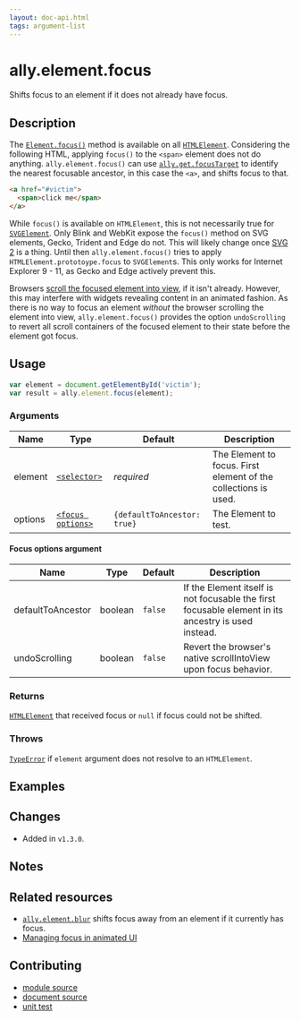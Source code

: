 ```yaml
---
layout: doc-api.html
tags: argument-list
---
```


# ally.element.focus

Shifts focus to an element if it does not already have focus.


## Description

The [`Element.focus()`](https://developer.mozilla.org/en-US/docs/Web/API/HTMLElement/focus) method is available on all [`HTMLElement`](https://developer.mozilla.org/en-US/docs/Web/API/HTMLElement). Considering the following HTML, applying `focus()` to the `<span>` element does not do anything. `ally.element.focus()` can use [`ally.get.focusTarget`](../get/focus-target.md) to identify the nearest focusable ancestor, in this case the `<a>`, and shifts focus to that.

```html
<a href="#victim">
  <span>click me</span>
</a>
```

While `focus()` is available on `HTMLElement`, this is not necessarily true for [`SVGElement`](https://developer.mozilla.org/en-US/docs/Web/API/SVGElement). Only Blink and WebKit expose the `focus()` method on SVG elements, Gecko, Trident and Edge do not. This will likely change once [SVG 2](https://www.w3.org/TR/SVG2/interact.html#Focus) is a thing. Until then `ally.element.focus()` tries to apply `HTMLElement.prototoype.focus` to `SVGElement`s. This only works for Internet Explorer 9 - 11, as Gecko and Edge actively prevent this.

Browsers [scroll the focused element into view](https://github.com/whatwg/html/issues/94), if it isn't already. However, this may interfere with widgets revealing content in an animated fashion. As there is no way to focus an element *without* the browser scrolling the element into view, `ally.element.focus()` provides the option `undoScrolling` to revert all scroll containers of the focused element to their state before the element got focus.

## Usage

```js
var element = document.getElementById('victim');
var result = ally.element.focus(element);
```

### Arguments

| Name | Type | Default | Description |
| ---- | ---- | ------- | ----------- |
| element | [`<selector>`](../concepts.md#Selector) | *required* | The Element to focus. First element of the collections is used. |
| options | [`<focus options>`](#Focus-options-argument) | `{defaultToAncestor: true}` | The Element to test. |

#### Focus options argument

| Name | Type | Default | Description |
| ---- | ---- | ------- | ----------- |
| defaultToAncestor | boolean | `false` | If the Element itself is not focusable the first focusable element in its ancestry is used instead. |
| undoScrolling | boolean | `false` | Revert the browser's native scrollIntoView upon focus behavior. |


### Returns

[`HTMLElement`](https://developer.mozilla.org/en/docs/Web/API/HTMLElement) that received focus or `null` if focus could not be shifted.

### Throws

[`TypeError`](https://developer.mozilla.org/en-US/docs/Web/JavaScript/Reference/Global_Objects/TypeError) if `element` argument does not resolve to an `HTMLElement`.


## Examples


## Changes

* Added in `v1.3.0`.


## Notes


## Related resources

* [`ally.element.blur`](./blur.md) shifts focus away from an element if it currently has focus.
* [Managing focus in animated UI](../../tutorials/focusing-in-animated-ui.md)


## Contributing

* [module source](https://github.com/medialize/ally.js/blob/master/src/element/focus.js)
* [document source](https://github.com/medialize/ally.js/blob/master/docs/api/element/focus.md)
* [unit test](https://github.com/medialize/ally.js/blob/master/test/unit/element.focus.test.js)
